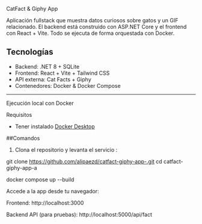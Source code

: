   CatFact & Giphy App

Aplicación fullstack que muestra datos curiosos sobre gatos y un GIF relacionado. El backend está construido con ASP.NET Core y el frontend con React + Vite. Todo se ejecuta de forma orquestada con Docker.

##  Tecnologías

- Backend: .NET 8 + SQLite
- Frontend: React + Vite + Tailwind CSS
- API externa: Cat Facts + Giphy
- Contenedores: Docker & Docker Compose

---

 Ejecución local con Docker

 Requisitos

- Tener instalado [Docker Desktop](https://www.docker.com/products/docker-desktop/)

##Comandos

1. Clona el repositorio y levanta el servicio :


git clone https://github.com/alipaezd/catfact-giphy-app-.git
cd catfact-giphy-app-a


docker compose up --build

Accede a la app desde tu navegador:

Frontend: http://localhost:3000

Backend API (para pruebas): http://localhost:5000/api/fact
